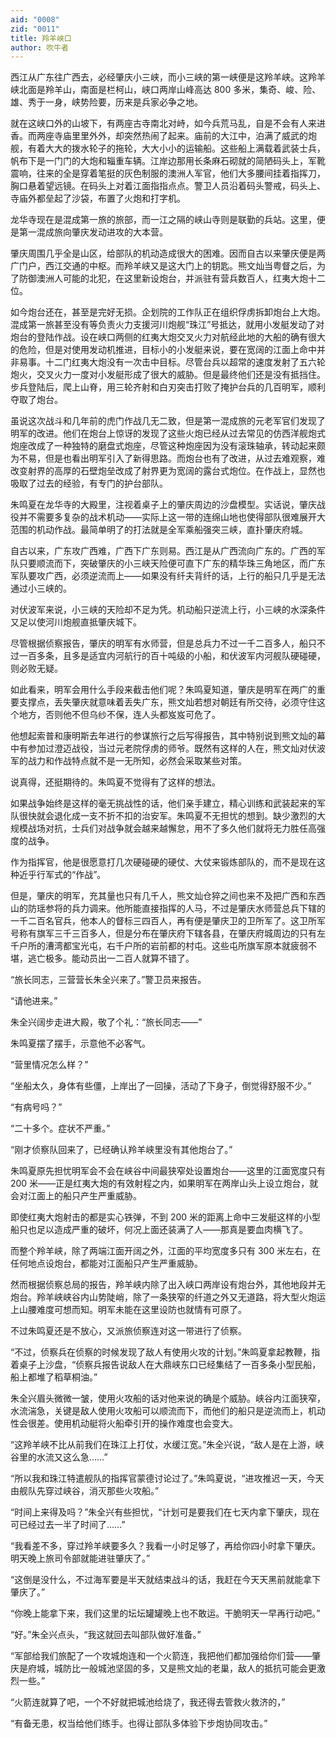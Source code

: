 ```yaml
---
aid: "0008"
zid: "0011"
title: 羚羊峡口
author: 吹牛者
---
```


西江从广东往广西去，必经肇庆小三峡，而小三峡的第一峡便是这羚羊峡。这羚羊峡北面是羚羊山，南面是栏柯山，峡口两岸山峰高达 800 多米，集奇、峻、险、雄、秀于一身，峡势险要，历来是兵家必争之地。

就在这峡口外的山坡下，有两座古寺南北对峙，如今兵荒马乱，自是不会有人来进香。而两座寺庙里里外外，却突然热闹了起来。庙前的大江中，泊满了威武的炮舰，有着大大的拨水轮子的拖轮，大大小小的运输船。这些船上满载着武装士兵，帆布下是一门门的大炮和辎重车辆。江岸边那用长条麻石砌就的简陋码头上，军靴震响，往来的全是穿着笔挺的灰色制服的澳洲人军官，他们大多腰间挂着指挥刀，胸口悬着望远镜。在码头上对着江面指指点点。警卫人员沿着码头警戒，码头上、寺庙外都垒起了沙袋，布置了火炮和打字机。

龙华寺现在是混成第一旅的旅部，而一江之隔的峡山寺则是联勤的兵站。这里，便是第一混成旅向肇庆发动进攻的大本营。

肇庆周围几乎全是山区，给部队的机动造成很大的困难。因而自古以来肇庆便是两广门户，西江交通的中枢。而羚羊峡又是这大门上的钥匙。熊文灿当粤督之后，为了防御澳洲人可能的北犯，在这里新设炮台，并派驻有营兵数百人，红夷大炮十二位。

如今炮台还在，甚至是完好无损。企划院的工作队正在组织俘虏拆卸炮台上大炮。混成第一旅甚至没有等负责火力支援河川炮舰“珠江”号抵达，就用小发艇发动了对炮台的登陆作战。设在峡口两侧的红夷大炮交叉火力对航经此地的大船的确有很大的危险，但是对使用发动机推进，目标小的小发艇来说，要在宽阔的江面上命中并非易事。十二门红夷大炮没有一次击中目标。尽管台兵以超常的速度发射了五六轮炮火，交叉火力一度对小发艇形成了很大的威胁。但是最终他们还是没有抵挡住。步兵登陆后，爬上山脊，用三轮齐射和白刃突击打败了掩护台兵的几百明军，顺利夺取了炮台。

虽说这次战斗和几年前的虎门作战几无二致，但是第一混成旅的元老军官们发现了明军的改进。他们在炮台上惊讶的发现了这些火炮已经从过去常见的仿西洋舰炮式炮座改成了一种独特的磨盘式炮座，尽管这种炮座因为没有滚珠轴承，转动起来颇为不易，但是也看出明军引入了新得思路。而炮台也有了改进，从过去难观察，难改变射界的高厚的石壁炮垒改成了射界更为宽阔的露台式炮位。在作战上，显然也吸取了过去的经验，有专门的护台部队。

朱鸣夏在龙华寺的大殿里，注视着桌子上的肇庆周边的沙盘模型。实话说，肇庆战役并不需要多复杂的战术机动――实际上这一带的连绵山地也使得部队很难展开大范围的机动作战。最简单明了的打法就是全军乘船强突三峡，直扑肇庆府城。

自古以来，广东攻广西难，广西下广东则易。西江是从广西流向广东的。广西的军队只要顺流而下，突破肇庆的小三峡天险便可直下广东的精华珠三角地区，而广东军队要攻广西，必须逆流而上――如果没有纤夫背纤的话，上行的船只几乎是无法通过小三峡的。

对伏波军来说，小三峡的天险却不足为凭。机动船只逆流上行，小三峡的水深条件又足以使河川炮舰直抵肇庆城下。

尽管根据侦察报告，肇庆的明军有水师营，但是总兵力不过一千二百多人，船只不过一百多条，且多是适宜内河航行的百十吨级的小船，和伏波军内河舰队硬碰硬，则必败无疑。

如此看来，明军会用什么手段来截击他们呢？朱鸣夏知道，肇庆是明军在两广的重要支撑点，丢失肇庆就意味着丢失广东，熊文灿若想对朝廷有所交待，必须守住这个地方，否则他不但乌纱不保，连人头都岌岌可危了。

他想起索普和康明斯去年进行的参谋旅行之后写得报告，其中特别说到熊文灿的幕中有参加过澄迈战役，当过元老院俘虏的师爷。既然有这样的人在，熊文灿对伏波军的战力和作战特点就不是一无所知，必然会采取某些对策。

说真得，还挺期待的。朱鸣夏不觉得有了这样的想法。

如果战争始终是这样的毫无挑战性的话，他们亲手建立，精心训练和武装起来的军队很快就会退化成一支不折不扣的治安军。朱鸣夏不无担忧的想到。缺少激烈的大规模战场对抗，士兵们对战争就会越来越懈怠，用不了多久他们就将无力胜任高强度的战争。

作为指挥官，他是很愿意打几次硬碰硬的硬仗、大仗来锻炼部队的，而不是现在这种近乎行军式的“作战”。

但是，肇庆的明军，充其量也只有几千人，熊文灿仓猝之间也来不及把广西和东西山的防瑶参将的兵力调来。他所能直接指挥的人马，不过是肇庆水师营总兵下辖的一千二百名官兵，他本人的督标三四百人，再有便是肇庆卫的卫所军了。这卫所军号称有旗军三千三百多人，但是分布在肇庆府下辖各县，在肇庆府城周边的只有左千户所的漕湾都宝光屯，右千户所的岩前都的村屯。这些屯所旗军原本就疲弱不堪，逃亡极多。能动员出一二百人就算不错了。

“旅长同志，三营营长朱全兴来了。”警卫员来报告。

“请他进来。”

朱全兴阔步走进大殿，敬了个礼：“旅长同志――”

朱鸣夏摆了摆手，示意他不必客气。

“营里情况怎么样？”

“坐船太久，身体有些僵，上岸出了一回操，活动了下身子，倒觉得舒服不少。”

“有病号吗？”

“二十多个。症状不严重。”

“刚才侦察队回来了，已经确认羚羊峡里没有其他炮台了。”

朱鸣夏原先担忧明军会不会在峡谷中间最狭窄处设置炮台——这里的江面宽度只有 200 米――正是红夷大炮的有效射程之内，如果明军在两岸山头上设立炮台，就会对江面上的船只产生严重威胁。

即使红夷大炮射击的都是实心铁弹，不到 200 米的距离上命中三发艇这样的小型船只也足以造成严重的破坏，何况上面还装满了人――那真是要血肉横飞了。

而整个羚羊峡，除了两端江面开阔之外，江面的平均宽度多只有 300 米左右，在任何地点设炮台，都能对江面船只产生严重威胁。

然而根据侦察总局的报告，羚羊峡内除了出入峡口两岸设有炮台外，其他地段并无炮台。羚羊峡峡谷内山势陡峭，除了一条狭窄的纤道之外又无道路，将大型火炮运上山腰难度可想而知。明军未能在这里设防也就情有可原了。

不过朱鸣夏还是不放心，又派旅侦察连对这一带进行了侦察。

“不过，侦察兵在侦察的时候发现了敌人有使用火攻的计划。”朱鸣夏拿起教鞭，指着桌子上沙盘，“侦察兵报告说敌人在大鼎峡东口已经集结了一百多条小型民船，船上都堆了稻草桐油。”

朱全兴眉头微微一皱，使用火攻船的话对他来说的确是个威胁。峡谷内江面狭窄，水流湍急，关键是敌人使用火攻船可以顺流而下，而他们的船只是逆流而上，机动性会很差。使用机动艇将火船牵引开的操作难度也会变大。

“这羚羊峡不比从前我们在珠江上打仗，水缓江宽。”朱全兴说，“敌人是在上游，峡谷里的水流又这么急……”

“所以我和珠江特遣舰队的指挥官蒙德讨论过了。”朱鸣夏说，“进攻推迟一天，今天由舰队先穿过峡谷，消灭那些火攻船。”

“时间上来得及吗？”朱全兴有些担忧，“计划可是要我们在七天内拿下肇庆，现在可已经过去一半了时间了……”

“我看差不多，穿过羚羊峡要多久？我看一小时足够了，再给你四小时拿下肇庆。明天晚上旅司令部就能进驻肇庆了。”

“这倒是没什么，不过海军要是半天就结束战斗的话，我赶在今天天黑前就能拿下肇庆了。”

“你晚上能拿下来，我们这里的坛坛罐罐晚上也不敢运。干脆明天一早再行动吧。”

“好。”朱全兴点头，“我这就回去叫部队做好准备。”

“军部给我们旅配了一个攻城炮连和一个火箭连，我把他们都加强给你们营――肇庆是府城，城防比一般城池坚固的多，又是熊文灿的老巢，敌人的抵抗可能会更激烈一些。”

“火箭连就算了吧，一个不好就把城池给烧了，我还得去管救火救济的，”

“有备无患，权当给他们练手。也得让部队多体验下步炮协同攻击。”
